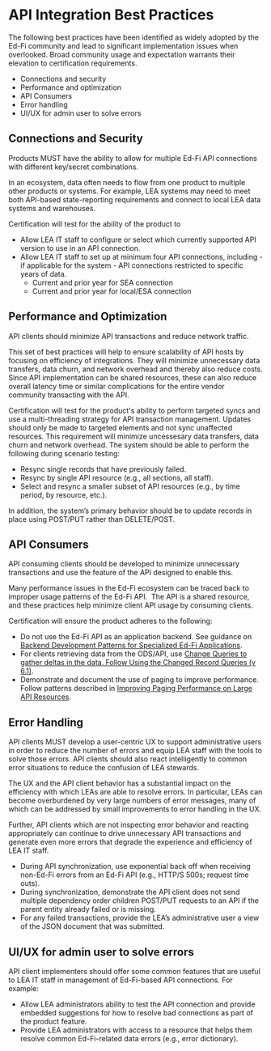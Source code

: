 # API Integration Best Practices

The following best practices have been identified as widely adopted by the Ed-Fi 
community and lead to significant implementation issues when overlooked. Broad 
community usage and expectation warrants their elevation to certification requirements. 

* Connections and security​
* Performance and optimization​
* API Consumers​
* Error handling​
* UI/UX for admin user to solve errors

## Connections and Security
Products MUST have the ability to allow for multiple Ed-Fi API connections with different 
key/secret combinations​. 

In an ecosystem, data often needs to flow from one product to multiple other products or systems. 
For example, LEA systems may need to meet both API-based state-reporting requirements and connect 
to local LEA data systems and warehouses.

Certification will test for the ability of the product to
* Allow LEA IT staff to configure or select which currently supported API version to use in an API
connection.
* Allow LEA IT staff to set up at minimum four API connections, including - if applicable for the
system - API connections restricted to specific years of data.
  * Current and prior year for SEA connection
  * Current and prior year for local/ESA connection

## Performance and Optimization
API clients should minimize API transactions and reduce network traffic.

This set of best practices will help to ensure scalability of API hosts by focusing on efficiency of 
integrations. They will minimize unnecessary data transfers, data churn, and network overhead and 
thereby also reduce costs. Since API implementation can be shared resources, these can also reduce 
overall latency time or similar complications for the entire vendor community transacting with the API.

Certification will test for the product's ability to perform targeted syncs and use a multi-threading
strategy for API transaction management. Updates should only be made to targeted elements and not sync 
unaffected resources. This requirement will minimize uncessesary data transfers, data churn and network 
overhead. The system should be able to perform the following during scenario testing:

* Resync single records that have previously failed.
* Resync by single API resource (e.g., all sections, all staff).
* Select and resync a smaller subset of API resources (e.g., by time period, by resource, etc.). 

In addition, the system’s primary behavior should be to update records in place using POST/PUT rather 
than DELETE/POST​.

## API Consumers
API consuming clients should be developed to minimize unnecessary transactions and use the feature of 
the API designed to enable this.

Many performance issues in the Ed-Fi ecosystem can be traced back to improper usage patterns of 
the Ed-Fi API. ​ The API is a shared resource, and these practices help minimize client API usage​ by 
consuming clients.

Certification will ensure the product adheres to the following:

* Do not use the Ed-Fi API as an application backend​. See guidance on [Backend Development Patterns
for Specialized Ed-Fi Applications](https://edfi.atlassian.net/wiki/spaces/EFTD/pages/82280450/Backend+Development+Patterns+for+Specialized+Ed-Fi+API+Applications).
* For clients retrieving data from the ODS/API, use [Change Queries​ to gather deltas in the data.
Follow Using the Changed Record Queries (v 6.1)](https://edfi.atlassian.net/wiki/spaces/ODSAPIS3V61/pages/18811902/Using+the+Changed+Record+Queries).  ​
* Demonstrate and document the use of paging to improve performance​. Follow patterns described
in [Improving Paging Performance on Large API Resources](https://edfi.atlassian.net/wiki/display/ODSAPIS3V61/Improve+Paging+Performance+on+Large+API+Resources).

## Error Handling
API clients MUST develop a user-centric UX to support administrative users in order to reduce the 
number of errors and equip LEA staff with the tools to solve those errors.​ API clients should also react 
intelligently to common error situations to reduce the confusion of LEA stewards.

The UX and the API client behavior has a substantial impact on the efficiency with which LEAs are able 
to resolve errors. In particular, LEAs can become overburdened by very large numbers of error messages, 
many of which can be addressed by small improvements to error handling in the UX.

Further, API clients which are not inspecting error behavior and reacting appropriately can continue to 
drive unnecessary API transactions and generate even more errors that degrade the experience and efficiency of LEA IT staff.

* During API synchronization, use exponential back off when receiving non-Ed-Fi errors from an Ed-Fi
API (e.g., HTTP/S 500s; request time outs)​.
* During synchronization, demonstrate the API client does not send multiple dependency order children
POST/PUT requests to an API if the parent entity already failed or is missing​.
* For any failed transactions, provide the LEA’s administrative user a view of the JSON document that
was submitted.

## UI/UX for admin user to solve errors
API client implementers should offer some common features that are useful to LEA IT staff in management 
of Ed-Fi-based API connections. For example:

* Allow LEA administrators ability to test the API connection and provide embedded suggestions for
how to resolve bad connections as part of the product feature.​
* Provide LEA administrators with access to a resource​ that helps them resolve common Ed-Fi-related data
errors (e.g., error dictionary). 
